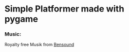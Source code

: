 # Simple Platformer made with pygame

### Music:
Royalty free Musik from [Bensound](www.bensound.com)
